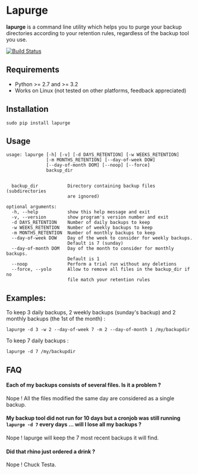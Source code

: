 # Lapurge

**lapurge** is a command line utility which helps you to purge your backup directories according to your retention rules, regardless of the backup tool you use.


[![Build Status](https://secure.travis-ci.org/madmatah/lapurge.png)](http://travis-ci.org/madmatah/lapurge)


## Requirements

- Python >= 2.7 and >= 3.2
- Works on Linux (not tested on other platforms, feedback appreciated)


## Installation

```
sudo pip install lapurge
```


## Usage

```
usage: lapurge [-h] [-v] [-d DAYS_RETENTION] [-w WEEKS_RETENTION]
               [-m MONTHS_RETENTION] [--day-of-week DOW]
               [--day-of-month DOM] [--noop] [--force]
               backup_dir


  backup_dir           Directory containing backup files (subdirectories
                       are ignored)

optional arguments:
  -h, --help           show this help message and exit
  -v, --version        show program's version number and exit
  -d DAYS_RETENTION    Number of daily backups to keep
  -w WEEKS_RETENTION   Number of weekly backups to keep
  -m MONTHS_RETENTION  Number of monthly backups to keep
  --day-of-week DOW    Day of the week to consider for weekly backups.
                       Default is 7 (sunday)
  --day-of-month DOM   Day of the month to consider for monthly backups.
                       Default is 1
  --noop               Perform a trial run without any deletions
  --force, --yolo      Allow to remove all files in the backup_dir if no
                       file match your retention rules

```


## Examples:

To keep 3 daily backups, 2 weekly backups (sunday's backup) and 2 monthly backups (the 1st of the month) :

```
lapurge -d 3 -w 2 --day-of-week 7 -m 2 --day-of-month 1 /my/backupdir
```


To keep 7 daily backups :

```
lapurge -d 7 /my/backupdir
```


## FAQ

#### Each of my backups consists of several files. Is it a problem ?

Nope ! All the files modified the same day are considered as a single backup.

#### My backup tool did not run for 10 days but a cronjob was still running `lapurge -d 7` every days ... will I lose all my backups ?

Nope ! lapurge will keep the 7 most recent backups it will find.

#### Did that rhino just ordered a drink ?

Nope ! Chuck Testa.

